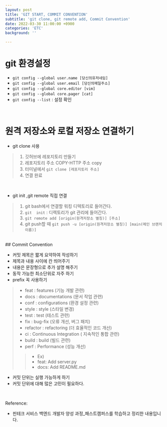```yaml
---
layout: post
title: 'GIT START, COMMIT CONVENTION'
subtitle: 'git clone, git remote add, Commit Convention'
date: 2022-03-30 11:00:00 +0900
categories: 'ETC'
background: ''

---
```


# git 환경설정
- `git config --global user.name [당신의유저네임]`
- `git config --global user.email [당신의메일주소]`
- `git config --global core.editor [vim]` 
- `git config --global core.pager [cat]`
- `git config --list` : 설정 확인

<br>

# 원격 저장소와 로컬 저장소 연결하기
- git clone 사용
> 1. 깃허브에 레포지토리 만들기
> 2. 레포지토리 주소 COPY-HTTP 주소 copy
> 3. 터미널에서 `git clone [레포지토리 주소]`
> 4. 연결 완료
<br>

- git init ,git remote 직접 연결 
> 1. git bash에서 연결할 워킹 디텍토리로 들어간다.
> 2. `git  init` : 디렉토리가 git 관리에 들어간다.
> 3.  `git remote add [origin(원격저장소 별칭)] [주소]`
> 4. git push할 때 `git push -u [origin(원격저장소 별칭)] [main(메인 브랜치 이름)] `

<br>
## Commit Convention

- 커밋 제목은 짧게 요약하여 작성하기
- 제목과 내용 사이에 칸 띄어주기
- 내용은 문장형으로 추가 설명 해주기
- 동작 가능한  최소단위로 자주 하기
- prefix 꼭 사용하기
> - feat :  features (기능 개발 관련)
> - docs : documentations (문서 작업 관련)
> - conf : configurations (환경 설정 관련)
> - style : style (스타일 변경)
> - test : test (테스트 관련)
> - fix : bug-fix (오류 개선, 버그 패치)
> - refactor : refactoring (더 효율적인 코드 개선)
> - ci : Continuous Integration ( 지속적인 통합 관련)
> - build : build (빌드 관련)
> - perf : Performance (성능  개선)
> > - Ex)
> > - feat: Add server.py
> > - docs: Add README.md

- 커밋 단위는 실행 가능하게 하기
- 커밋 단위에 대해 많은 고민이 필요하다.


<br>

Reference:
- 핀테크 서비스 백엔드 개발자 양성 과정_패스트캠퍼스를 학습하고 정리한 내용입니다. 